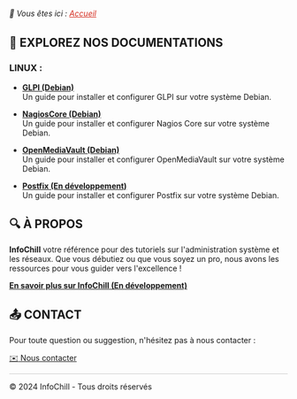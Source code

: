 <link rel="icon" href="/assets/images/favicon.ico" type="image/png">

<link rel="stylesheet" type="text/css" href="./assets/css/principal-theme.css">



###### 📂 Vous êtes ici :  <a href="." style="color: #D52B1E; text-decoration: underline;">Accueil</a>

## 📍 EXPLOREZ NOS DOCUMENTATIONS

### LINUX :
-  **[GLPI (Debian)](linux/glpi/index.md)**  
  Un guide pour installer et configurer GLPI sur votre système Debian.
  
-  **[NagiosCore (Debian)](linux/nagioscore/index.md)**  
  Un guide pour installer et configurer Nagios Core sur votre système Debian.

- **[OpenMediaVault (Debian)](linux/openmediavault/index.md)**  
  Un guide pour installer et configurer OpenMediaVault sur votre système Debian.

-  **[Postfix (En développement)](linux/postfix/index.md)**  
  Un guide pour installer et configurer Postfix sur votre système Debian.


## 🔍 À PROPOS

**InfoChill** votre référence pour des tutoriels sur l'administration système et les réseaux. Que vous débutiez ou que vous soyez un pro, nous avons les ressources pour vous guider vers l'excellence !

**[En savoir plus sur InfoChill (En développement)]()**


## 📤 CONTACT

Pour toute question ou suggestion, n'hésitez pas à nous contacter :

<a href="mailto:contact@infochill.com" class="button">
    <span class="icon">✉️</span> Nous contacter
</a>

<hr style="border: 1px solid #ccc; height: 1px; background-color: #ccc; border: none;">



&copy; 2024 InfoChill - Tous droits réservés
